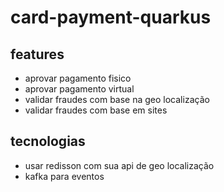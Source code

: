 # card-payment-quarkus

## features
- aprovar pagamento fisico 
- aprovar pagamento virtual
- validar fraudes com base na geo localização
- validar fraudes com base em sites

## tecnologias
- usar redisson com sua api de geo localização
- kafka para eventos
